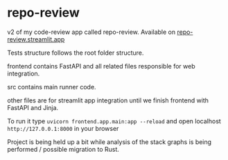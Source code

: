 # repo-review
v2 of my code-review app called repo-review. Available on [repo-review.streamlit.app](https://repo-review.streamlit.app/)

Tests structure follows the root folder structure.

frontend contains FastAPI and all related files responsible for web integration.

src contains main runner code.

other files are for streamlit app integration until we finish frontend with FastAPI and Jinja.

To run it type `uvicorn frontend.app.main:app --reload` and open localhost `http://127.0.0.1:8000` in your browser

Project is being held up a bit while analysis of the stack graphs is being performed / possible migration to Rust.
